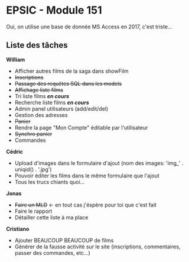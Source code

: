 # EPSIC - Module 151

Oui, on utilise une base de donnée MS Access en 2017, c'est triste...

## Liste des tâches

**William**

* Afficher autres films de la saga dans showFilm
* ~~Inscriptions~~
* ~~Passage des requêtes SQL dans les models~~
* ~~Affichage liste films~~
* Tri liste films ***en cours***
* Recherche liste films ***en cours***
* Admin panel utilisateurs (add/edit/del)
* Gestion des adresses
* ~~Panier~~
* Rendre la page "Mon Compte" éditable par l'utilisateur
* ~~Synchro panier~~
* Commandes

**Cédric**

* Upload d'images dans le formulaire d'ajout (nom des images: 'img_' . uniqid() . '.jpg')
* Pouvoir éditer les films dans le même formulaire que l'ajout
* Tous les trucs chiants quoi...

**Jonas**

* ~~Faire un MLD~~ <- en tout cas j'éspère pour toi que c'est fait
* Faire le rapport
* Détailler cette liste à ma place

**Cristiano**

* Ajouter BEAUCOUP BEAUCOUP de films
* Générer de la fausse activité sur le site (inscriptions, commentaires, passer des commandes, etc...)
